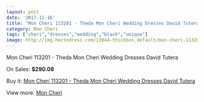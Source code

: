 ```yaml
---
layout: post
date: '2017-11-16'
title: "Mon Cheri 113201 - Theda Mon Cheri Wedding Dresses David Tutera"
category: Mon Cheri
tags: ["cheri","dresses","wedding","black","unique"]
image: http://img.hectodress.com/13944-thickbox_default/mon-cheri-113201-theda-mon-cheri-wedding-dresses-david-tutera.jpg
---
```

Mon Cheri 113201 - Theda Mon Cheri Wedding Dresses David Tutera

On Sales: **$290.08**
<a href="https://www.hectodress.com/mon-cheri/6778-mon-cheri-113201-theda-mon-cheri-wedding-dresses-david-tutera.html"><amp-img layout="responsive" width="600" height="600" src="//img.hectodress.com/13944-thickbox_default/mon-cheri-113201-theda-mon-cheri-wedding-dresses-david-tutera.jpg" alt="Mon Cheri 113201 - Theda Mon Cheri Wedding Dresses David Tutera 0" /></a>
<a href="https://www.hectodress.com/mon-cheri/6778-mon-cheri-113201-theda-mon-cheri-wedding-dresses-david-tutera.html"><amp-img layout="responsive" width="600" height="600" src="//img.hectodress.com/13945-thickbox_default/mon-cheri-113201-theda-mon-cheri-wedding-dresses-david-tutera.jpg" alt="Mon Cheri 113201 - Theda Mon Cheri Wedding Dresses David Tutera 1" /></a>

Buy it: [Mon Cheri 113201 - Theda Mon Cheri Wedding Dresses David Tutera](https://www.hectodress.com/mon-cheri/6778-mon-cheri-113201-theda-mon-cheri-wedding-dresses-david-tutera.html "Mon Cheri 113201 - Theda Mon Cheri Wedding Dresses David Tutera")

View more: [Mon Cheri](https://www.hectodress.com/118-mon-cheri "Mon Cheri")
